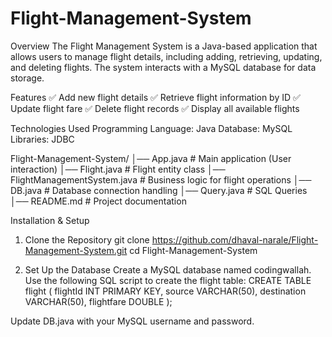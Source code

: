 # Flight-Management-System
Overview
The Flight Management System is a Java-based application that allows users to manage flight details, including adding, retrieving, updating, and deleting flights. The system interacts with a MySQL database for data storage.

Features
✅ Add new flight details
✅ Retrieve flight information by ID
✅ Update flight fare
✅ Delete flight records
✅ Display all available flights

Technologies Used
Programming Language: Java
Database: MySQL
Libraries: JDBC

Flight-Management-System/
│── App.java                        # Main application (User interaction)
│── Flight.java                      # Flight entity class
│── FlightManagementSystem.java      # Business logic for flight operations
│── DB.java                          # Database connection handling
│── Query.java                       # SQL Queries
│── README.md                        # Project documentation


Installation & Setup
1. Clone the Repository
git clone https://github.com/dhaval-narale/Flight-Management-System.git
cd Flight-Management-System

2. Set Up the Database
Create a MySQL database named codingwallah.
Use the following SQL script to create the flight table:
CREATE TABLE flight (
    flightId INT PRIMARY KEY,
    source VARCHAR(50),
    destination VARCHAR(50),
    flightfare DOUBLE
);

Update DB.java with your MySQL username and password.



